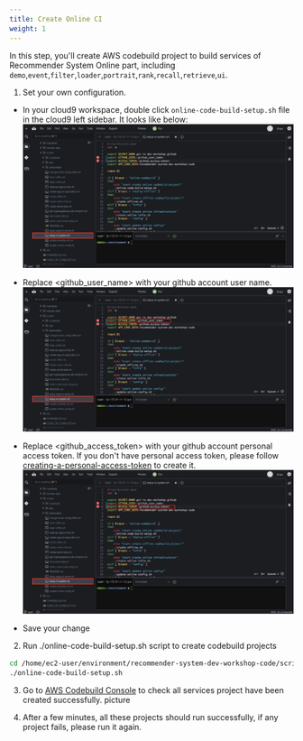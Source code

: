 ```yaml
---
title: Create Online CI
weight: 1
---
```


In this step, you'll create AWS codebuild project to build services of Recommender System Online part, including `demo`,`event`,`filter`,`loader`,`portrait`,`rank`,`recall`,`retrieve`,`ui`.

1. Set your own configuration.
- In your cloud9 workspace, double click `online-code-build-setup.sh` file in the cloud9 left sidebar. It looks like below:
![Update Codebuild Config](/images/update-codebuild-config.png)

- Replace <github_user_name> with your github account user name.
![Update Codebuild Github user](/images/update-codebuild-github-user.png)

- Replace <github_access_token> with your github account personal access token. If you don't have personal access token, please follow [creating-a-personal-access-token](https://docs.github.com/en/github/authenticating-to-github/keeping-your-account-and-data-secure/creating-a-personal-access-token) to create it. 
![Update Codebuild Access Token](/images/update-codebuild-access-token.png)

- Save your change

2. Run ./online-code-build-setup.sh script to create codebuild projects

```sh
cd /home/ec2-user/environment/recommender-system-dev-workshop-code/scripts
./online-code-build-setup.sh
```

3. Go to [AWS Codebuild Console](https://ap-northeast-1.console.aws.amazon.com/codesuite/codebuild/home?region=ap-northeast-1) to check all services project have been created successfully.
picture

4. After a few minutes, all these projects should run successfully, if any project fails, please run it again.